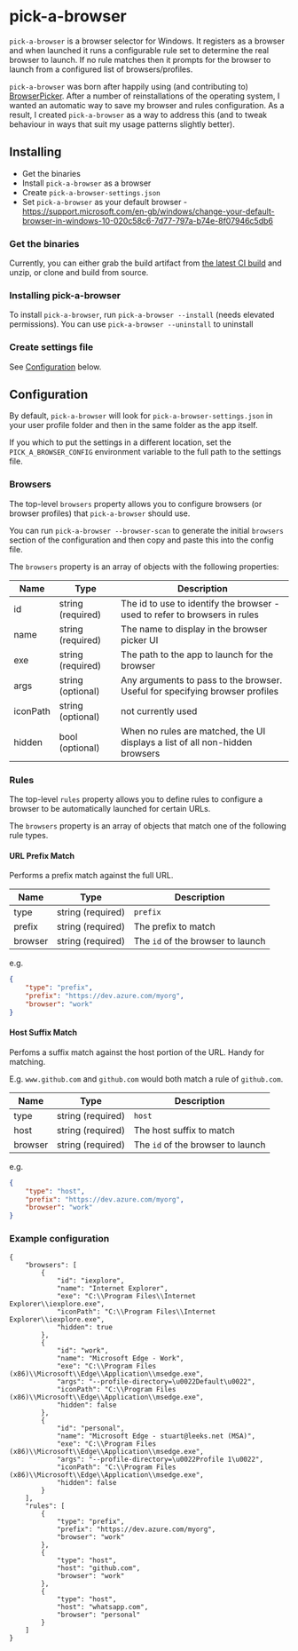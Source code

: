# pick-a-browser

`pick-a-browser` is a browser selector for Windows.
It registers as a browser and when launched it runs a configurable rule set to determine the real browser to launch.
If no rule matches then it prompts for the browser to launch from a configured list of browsers/profiles.

`pick-a-browser` was born after happily using (and contributing to) [BrowserPicker](https://github.com/mortenn/BrowserPicker).
After a number of reinstallations of the operating system, I wanted an automatic way to save my browser and rules configuration.
As a result, I created `pick-a-browser` as a way to address this (and to tweak behaviour in ways that suit my usage patterns slightly better).

## Installing

-   Get the binaries
-   Install `pick-a-browser` as a browser
-   Create `pick-a-browser-settings.json`
-   Set `pick-a-browser` as your default browser - <https://support.microsoft.com/en-gb/windows/change-your-default-browser-in-windows-10-020c58c6-7d77-797a-b74e-8f07946c5db6>

### Get the binaries

Currently, you can either grab the build artifact from [the latest CI build](https://github.com/stuartleeks/pick-a-browser/actions/workflows/ci-build.yml) and unzip, or clone and build from source.

### Installing pick-a-browser

To install `pick-a-browser`, run `pick-a-browser --install` (needs elevated permissions). You can use `pick-a-browser --uninstall` to uninstall

### Create settings file

See [Configuration](#configuration) below.

## Configuration

By default, `pick-a-browser` will look for `pick-a-browser-settings.json` in your user profile folder and then in the same folder as the app itself.

If you which to put the settings in a different location, set the `PICK_A_BROWSER_CONFIG` environment variable to the full path to the settings file.

### Browsers

The top-level `browsers` property allows you to configure browsers (or browser profiles) that `pick-a-browser` should use.

You can run `pick-a-browser --browser-scan` to generate the initial `browsers` section of the configuration and then copy and paste this into the config file.

The `browsers` property is an array of objects with the following properties:

| Name     | Type              | Description                                                                  |
| -------- | ----------------- | ---------------------------------------------------------------------------- |
| id       | string (required) | The id to use to identify the browser - used to refer to browsers in rules   |
| name     | string (required) | The name to display in the browser picker UI                                 |
| exe      | string (required) | The path to the app to launch for the browser                                |
| args     | string (optional) | Any arguments to pass to the browser. Useful for specifying browser profiles |
| iconPath | string (optional) | not currently used                                                           |
| hidden   | bool (optional)   | When no rules are matched, the UI displays a list of all non-hidden browsers |

### Rules

The top-level `rules` property allows you to define rules to configure a browser to be automatically launched for certain URLs.

The `browsers` property is an array of objects that match one of the following rule types.

#### URL Prefix Match

Performs a prefix match against the full URL.

| Name    | Type              | Description                       |
| ------- | ----------------- | --------------------------------- |
| type    | string (required) | `prefix`                          |
| prefix  | string (required) | The prefix to match               |
| browser | string (required) | The `id` of the browser to launch |

e.g.

```json
{
	"type": "prefix",
	"prefix": "https://dev.azure.com/myorg",
	"browser": "work"
}
```

#### Host Suffix Match

Perfoms a suffix match against the host portion of the URL. Handy for matching.

E.g. `www.github.com` and `github.com` would both match a rule of `github.com`.

| Name    | Type              | Description                       |
| ------- | ----------------- | --------------------------------- |
| type    | string (required) | `host`                            |
| host    | string (required) | The host suffix to match          |
| browser | string (required) | The `id` of the browser to launch |

e.g.

```json
{
	"type": "host",
	"prefix": "https://dev.azure.com/myorg",
	"browser": "work"
}
```

### Example configuration

```jsonc
{
	"browsers": [
		{
			"id": "iexplore",
			"name": "Internet Explorer",
			"exe": "C:\\Program Files\\Internet Explorer\\iexplore.exe",
			"iconPath": "C:\\Program Files\\Internet Explorer\\iexplore.exe",
			"hidden": true
		},
		{
			"id": "work",
			"name": "Microsoft Edge - Work",
			"exe": "C:\\Program Files (x86)\\Microsoft\\Edge\\Application\\msedge.exe",
			"args": "--profile-directory=\u0022Default\u0022",
			"iconPath": "C:\\Program Files (x86)\\Microsoft\\Edge\\Application\\msedge.exe",
			"hidden": false
		},
		{
			"id": "personal",
			"name": "Microsoft Edge - stuart@leeks.net (MSA)",
			"exe": "C:\\Program Files (x86)\\Microsoft\\Edge\\Application\\msedge.exe",
			"args": "--profile-directory=\u0022Profile 1\u0022",
			"iconPath": "C:\\Program Files (x86)\\Microsoft\\Edge\\Application\\msedge.exe",
			"hidden": false
		}
	],
	"rules": [
		{
			"type": "prefix",
			"prefix": "https://dev.azure.com/myorg",
			"browser": "work"
		},
		{
			"type": "host",
			"host": "github.com",
			"browser": "work"
		},
		{
			"type": "host",
			"host": "whatsapp.com",
			"browser": "personal"
		}
	]
}
```

